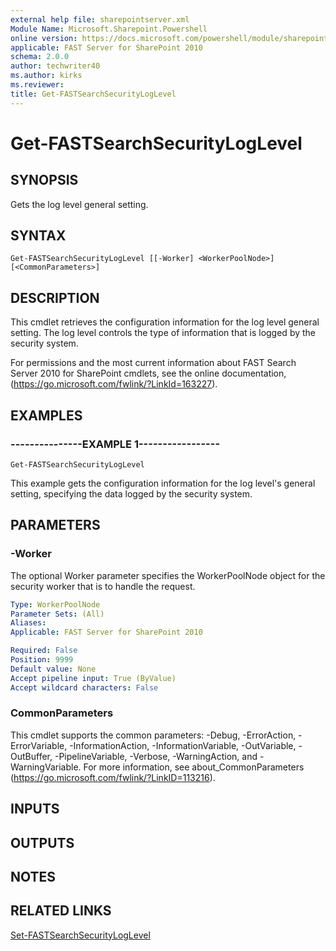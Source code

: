 ```yaml
---
external help file: sharepointserver.xml
Module Name: Microsoft.Sharepoint.Powershell
online version: https://docs.microsoft.com/powershell/module/sharepoint-server/get-fastsearchsecurityloglevel
applicable: FAST Server for SharePoint 2010
schema: 2.0.0
author: techwriter40
ms.author: kirks
ms.reviewer:
title: Get-FASTSearchSecurityLogLevel
---
```


# Get-FASTSearchSecurityLogLevel

## SYNOPSIS
Gets the log level general setting.

## SYNTAX

```
Get-FASTSearchSecurityLogLevel [[-Worker] <WorkerPoolNode>] [<CommonParameters>]
```

## DESCRIPTION
This cmdlet retrieves the configuration information for the log level general setting.
The log level controls the type of information that is logged by the security system.

For permissions and the most current information about FAST Search Server 2010 for SharePoint cmdlets, see the online documentation, (https://go.microsoft.com/fwlink/?LinkId=163227).

## EXAMPLES

### ---------------EXAMPLE 1-----------------
```
Get-FASTSearchSecurityLogLevel
```

This example gets the configuration information for the log level's general setting, specifying the data logged by the security system.

## PARAMETERS

### -Worker
The optional Worker parameter specifies the WorkerPoolNode object for the security worker that is to handle the request.

```yaml
Type: WorkerPoolNode
Parameter Sets: (All)
Aliases: 
Applicable: FAST Server for SharePoint 2010

Required: False
Position: 9999
Default value: None
Accept pipeline input: True (ByValue)
Accept wildcard characters: False
```

### CommonParameters
This cmdlet supports the common parameters: -Debug, -ErrorAction, -ErrorVariable, -InformationAction, -InformationVariable, -OutVariable, -OutBuffer, -PipelineVariable, -Verbose, -WarningAction, and -WarningVariable. For more information, see about_CommonParameters (https://go.microsoft.com/fwlink/?LinkID=113216).

## INPUTS

## OUTPUTS

## NOTES

## RELATED LINKS

[Set-FASTSearchSecurityLogLevel](Set-FASTSearchSecurityLogLevel.md)

